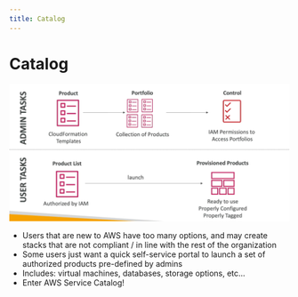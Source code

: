 ```yaml
---
title: Catalog
---
```

# Catalog
![Catalog](Catalog.png)
- Users that are new to AWS have too many options, and may create stacks that are not compliant / in line with the rest of the organization
- Some users just want a quick self-service portal to launch a set of authorized products pre-defined by admins
- Includes: virtual machines, databases, storage options, etc...
- Enter AWS Service Catalog!